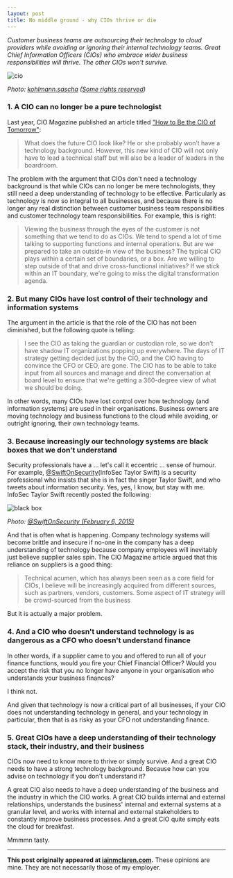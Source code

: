 ```yaml
---
layout: post
title: No middle ground - why CIOs thrive or die
---
```


*Customer business teams are outsourcing their technology to cloud providers while avoiding or ignoring their internal technology teams. Great Chief Information Officers (CIOs) who embrace wider business responsibilities will thrive.  The other CIOs won't survive.*
 
![cio](http://iainmclaren.com/public/images/2015-02-11-cio.jpg)

*Photo: [kohlmann.sascha](https://www.flickr.com/photos/skohlmann/) ([Some rights reserved](https://creativecommons.org/licenses/by/2.0/))*

### 1. A CIO can no longer be a pure technologist

Last year, CIO Magazine published an article titled ["How to Be the CIO of Tomorrow"](http://www.cio.com/article/2849270/cio-role/how-to-be-the-cio-of-tomorrow.html):

> What does the future CIO look like? He or she probably won’t have a technology background. However, this new kind of CIO will not only have to lead a technical staff but will also be a leader of leaders in the boardroom.

The problem with the argument that CIOs don't need a technology background is that while CIOs can no longer be mere technologists, they still need a deep understanding of technology to be effective. Particularly as technology is now so integral to all businesses, and because there is no longer any real distinction between customer business team responsibilities and customer technology team responsibilities. For example, this is right:

> Viewing the business through the eyes of the customer is not something that we tend to do as CIOs. We tend to spend a lot of time talking to supporting functions and internal operations. But are we prepared to take an outside-in view of the business? The typical CIO plays within a certain set of boundaries, or a box. Are we willing to step outside of that and drive cross-functional initiatives? If we stick within an IT boundary, we're going to miss the digital transformation agenda.

### 2. But many CIOs have lost control of their technology and information systems 

The argument in the article is that the role of the CIO has not been diminished, but the following quote is telling:

> I see the CIO as taking the guardian or custodian role, so we don't have shadow IT organizations popping up everywhere. The days of IT strategy getting decided just by the CIO, and the CIO having to convince the CFO or CEO, are gone. The CIO has to be able to take input from all sources and manage and direct the conversation at board level to ensure that we're getting a 360-degree view of what we should be doing.
 
In other words, many CIOs have lost control over how technology (and information systems) are used in their organisations. Business owners are moving technology and business functions to the cloud while avoiding, or outright ignoring, their own technology teams.

### 3. Because increasingly our technology systems are black boxes that we don't understand

Security professionals have a ... let's call it eccentric ... sense of humour. For example, [@SwiftOnSecurity](https://twitter.com/SwiftOnSecurity)(InfoSec Taylor Swift) is a security professional who insists that she is in fact the singer Taylor Swift, and who tweets about information security. Yes, yes, I know, but stay with me. InfoSec Taylor Swift recently posted the following: 

![black box](http://iainmclaren.com/public/images/2015-02-11-blackbox.jpg)

*Photo: [@SwiftOnSecurity (February 6, 2015)](https://twitter.com/SwiftOnSecurity/status/563710484831301632)*

And that is often what is happening. Company technology systems will become brittle and insecure if no-one in the company has a deep understanding of technology because company employees will inevitably just believe supplier sales spin. The CIO Magazine article argued that this reliance on suppliers is a good thing:

> Technical acumen, which has always been seen as a core field for CIOs, I believe will be increasingly acquired from different sources, such as partners, vendors, customers. Some aspect of IT strategy will be crowd-sourced from the business

But it is actually a major problem.

### 4. And a CIO who doesn't understand technology is as dangerous as a CFO who doesn't understand finance

In other words, if a supplier came to you and offered to run all of your finance functions, would you fire your Chief Financial Officer? Would you accept the risk that you no longer have anyone in your organisation who understands your business finances?

I think not.

And given that technology is now a critical part of all businesses, if your CIO does not understanding technology in general, and your technology in particular, then that is as risky as your CFO not understanding finance.

### 5. Great CIOs have a deep understanding of their technology stack, their industry, and their business

CIOs now need to know more to thrive or simply survive. And a great CIO needs to have a strong technology background. Because how can you advise on technology if you don't understand it?

A great CIO also needs to have a deep understanding of the business and the industry in which the CIO works. A great CIO builds internal and external relationships, understands the business' internal and external systems at a granular level, and works with internal and external stakeholders to constantly improve business processes. And a great CIO quite simply eats the cloud for breakfast.

Mmmmn tasty.

---

**This post originally appeared at [iainmclaren.com](http://iainmclaren.com).**  These opinions are mine.  They are not necessarily those of my employer.